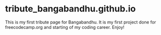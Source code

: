 # tribute_bangabandhu.github.io
This is my first tribute page for Bangabandhu. 
It is my first project done for freecodecamp.org and starting of my coding career. 
Enjoy!
